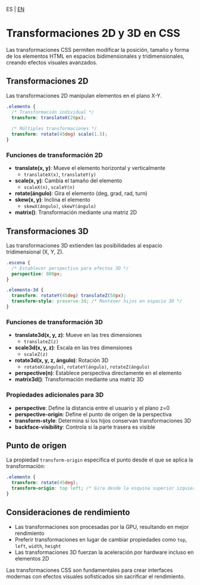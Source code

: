 <!-- MULTILANGUAJE MENU START -->
ES | [EN](https://lckpig.gitbook.io/practical-dev-handbook/css/transformations/2d-3d-transformations)
<!-- MULTILANGUAJE MENU END -->

# Transformaciones 2D y 3D en CSS

Las transformaciones CSS permiten modificar la posición, tamaño y forma de los elementos HTML en espacios bidimensionales y tridimensionales, creando efectos visuales avanzados.

## Transformaciones 2D

Las transformaciones 2D manipulan elementos en el plano X-Y.

```css
.elemento {
  /* Transformación individual */
  transform: translateX(20px);
  
  /* Múltiples transformaciones */
  transform: rotate(45deg) scale(1.5);
}
```

### Funciones de transformación 2D

- **translate(x, y)**: Mueve el elemento horizontal y verticalmente
  - `translateX(x)`, `translateY(y)`
- **scale(x, y)**: Cambia el tamaño del elemento
  - `scaleX(n)`, `scaleY(n)`
- **rotate(ángulo)**: Gira el elemento (deg, grad, rad, turn)
- **skew(x, y)**: Inclina el elemento
  - `skewX(ángulo)`, `skewY(ángulo)`
- **matrix()**: Transformación mediante una matriz 2D

## Transformaciones 3D

Las transformaciones 3D extienden las posibilidades al espacio tridimensional (X, Y, Z).

```css
.escena {
  /* Establecer perspectiva para efectos 3D */
  perspective: 800px;
}

.elemento-3d {
  transform: rotateY(45deg) translateZ(50px);
  transform-style: preserve-3d; /* Mantener hijos en espacio 3D */
}
```

### Funciones de transformación 3D

- **translate3d(x, y, z)**: Mueve en las tres dimensiones
  - `translateZ(z)`
- **scale3d(x, y, z)**: Escala en las tres dimensiones
  - `scaleZ(z)`
- **rotate3d(x, y, z, ángulo)**: Rotación 3D
  - `rotateX(ángulo)`, `rotateY(ángulo)`, `rotateZ(ángulo)`
- **perspective(n)**: Establece perspectiva directamente en el elemento
- **matrix3d()**: Transformación mediante una matriz 3D

### Propiedades adicionales para 3D

- **perspective**: Define la distancia entre el usuario y el plano z=0
- **perspective-origin**: Define el punto de origen de la perspectiva
- **transform-style**: Determina si los hijos conservan transformaciones 3D
- **backface-visibility**: Controla si la parte trasera es visible

## Punto de origen

La propiedad `transform-origin` especifica el punto desde el que se aplica la transformación:

```css
.elemento {
  transform: rotate(45deg);
  transform-origin: top left; /* Gira desde la esquina superior izquierda */
}
```

## Consideraciones de rendimiento

- Las transformaciones son procesadas por la GPU, resultando en mejor rendimiento
- Preferir transformaciones en lugar de cambiar propiedades como `top`, `left`, `width`, `height`
- Las transformaciones 3D fuerzan la aceleración por hardware incluso en elementos 2D

Las transformaciones CSS son fundamentales para crear interfaces modernas con efectos visuales sofisticados sin sacrificar el rendimiento. 